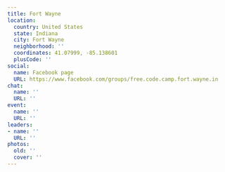 ```yaml
---
title: Fort Wayne
location:
  country: United States
  state: Indiana
  city: Fort Wayne
  neighborhood: ''
  coordinates: 41.07999, -85.138601
  plusCode: ''
social:
  name: Facebook page
  URL: https://www.facebook.com/groups/free.code.camp.fort.wayne.in
chat:
  name: ''
  URL: ''
event:
  name: ''
  URL: ''
leaders:
- name: ''
  URL: ''
photos:
  old: ''
  cover: ''
---
```

